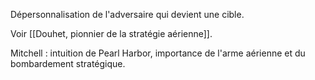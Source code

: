 Dépersonnalisation de l'adversaire qui devient une cible.

Voir [[Douhet, pionnier de la stratégie aérienne]].

Mitchell : intuition de Pearl Harbor, importance de l'arme aérienne et du bombardement stratégique.